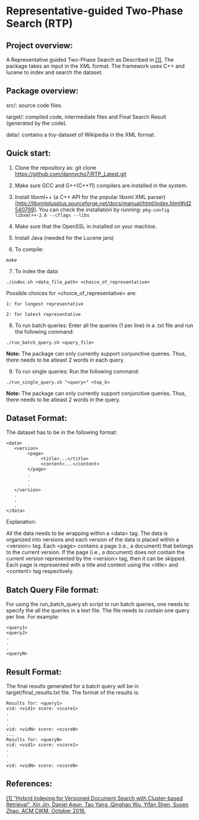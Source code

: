 Representative-guided Two-Phase Search (RTP)
=======================================

Project overview:
-----------------
A Representative guided Two-Phase Search as Described in [[1]](https://www.cs.ucsb.edu/~tyang/papers/CIKM16final.pdf). The package takes an input in the XML format. The framework uses C++ and lucene to index and search the dataset.

Package overview:
-----------------

src/: source code files.

target/: compiled code, intermediate files and Final Search Result (generated by the code).

data/: contains a toy-dataset of Wikipedia in the XML format. 

Quick start:
------------

1) Clone the repository as: git clone https://github.com/dannycho7/RTP_Latest.git

2) Make sure GCC and G++(C++11) compilers are installed in the system.

3) Install libxml++ (a C++ API for the popular libxml XML parser)[http://libxmlplusplus.sourceforge.net/docs/manual/html/index.html#id2540799]. You can check the installation by running: `pkg-config libxml++-2.6 --cflags --libs` 

4) Make sure that the OpenSSL in installed on your machine.

5) Install Java (needed for the Lucene jars)

6) To compile:

`make`

7) To index the data:

`./index.sh <data_file_path> <choice_of_representative>`

Possible choices for &lt;choice_of_representative&gt; are:

	1: for longest representative

	2: for latest representative

8) To run batch queries: Enter all the queries (1 per line) in a .txt file and run the following command:

`./run_batch_query.sh <query_file>`

**Note:** The package can only currently support conjunctive queries. Thus, there needs to be atleast 2 words in each query.

9) To run single queries: Run the following command:

`./run_single_query.sh "<query>" <top_k> `

**Note:** The package can only currently support conjunctive queries. Thus, there needs to be atleast 2 words in the query.

Dataset Format:
------------
The dataset has to be in the following format:
<pre><code>&lt;data&gt;
   &lt;version&gt;
        &lt;page&gt;
             &lt;title&gt;...&lt;/title&gt;
             &lt;content&gt;...&lt;/content&gt;
        &lt;/page&gt;
        .
        .
        .
   &lt;/version&gt;
   .
   .
   .
&lt;/data&gt;</code></pre>

Explanation:

All the data needs to be wrapping within a &lt;data&gt; tag. The data is organized into versions and each version of the data is placed within a &lt;version&gt; tag. Each &lt;page&gt; contains a page (i.e., a document) that belongs to the current version. If the page (i.e., a document) does not contain the current version represented by the &lt;version&gt; tag, then it can be skipped.  Each page is represented with a title and content using the &lt;title&gt; and &lt;content&gt; tag respectively.

Batch Query File format:
------------

For using the run_batch_query.sh script to run batch queries, one needs to specify the all the queries in a text file. The file needs to contain one query per line. For example:
<pre><code>&lt;query1&gt;
&lt;query2&gt;
.
.
.
&lt;queryN&gt;
</code></pre>

Result Format:
------------
The final results generated for a batch query will be in target/final_results.txt file. The format of the results is:
<pre><code>Results for: &lt;query1&gt;
vid: &lt;vid1&gt; score: &lt;score1&gt;
.
.
.
vid: &lt;vidN&gt; score: &lt;scoreN&gt;
...
Results for: &lt;queryN&gt
vid: &lt;vid1&gt; score: &lt;score1&gt;
.
.
.
vid: &lt;vidN&gt; score: &lt;scoreN&gt;
</code></pre>


References:
-----------

[[1]  "Hybrid Indexing for Versioned Document Search with Cluster-based Retrieval". Xin Jin, Daniel Agun, Tao Yang, Qinghao Wu, Yifan Shen, Susen Zhao. ACM CIKM, October 2016.](https://www.cs.ucsb.edu/~tyang/papers/CIKM16final.pdf)